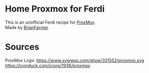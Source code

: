 # Home Proxmox for Ferdi

This is an unofficial Ferdi recipe for [ProxMox](https://www.proxmox.com/en/). <br>
Made by [BrianFarmer](https://somesan.net)

# Sources

ProxMox Logo: https://www.svgrepo.com/show/331552/proxmox.svg
              https://iconduck.com/icons/1936/proxmox
